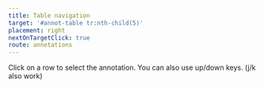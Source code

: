 ```yaml
---
title: Table navigation
target: '#annot-table tr:nth-child(5)'
placement: right
nextOnTargetClick: true
route: annotations
---
```


Click on a row to select the annotation. You can also use up/down keys. (j/k also work)
